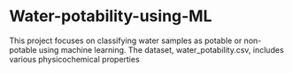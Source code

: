 # Water-potability-using-ML
This project focuses on classifying water samples as potable or non-potable using machine learning. The dataset, water_potability.csv, includes various physicochemical properties
